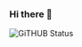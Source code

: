 ### Hi there 👋

![GiTHUB Status](https://github-readme-stats.vercel.app/api?username=NiTRONDC&count_private=true&show_icons=true&theme=radical)
<!--
**NiTRONDC/NiTRONDC** is a ✨ _special_ ✨ repository because its `README.md` (this file) appears on your GitHub profile.

Here are some ideas to get you started:

- 🔭 I’m currently working on ...
- 🌱 I’m currently learning ...
- 👯 I’m looking to collaborate on ...
- 🤔 I’m looking for help with ...
- 💬 Ask me about ...
- 📫 How to reach me: ...
- 😄 Pronouns: ...
- ⚡ Fun fact: ...

![GiTHUB Status](https://github-readme-stats.vercel.app/api?username=NiTRONDC&count_private=true&show_icons=true&theme=radical)
